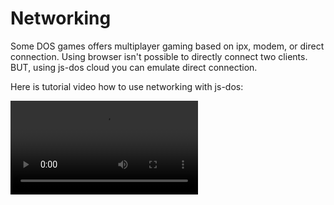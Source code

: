 # Networking

Some DOS games offers multiplayer gaming based on ipx, modem, or direct connection.
Using browser isn't possible to directly connect two clients. BUT, using js-dos 
cloud you can emulate direct connection.

Here is tutorial video how to use networking with js-dos:

<video src="https://www.youtube.com/watch?v=YH22lZ1EUjM"/>